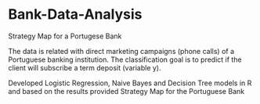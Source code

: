 # Bank-Data-Analysis

Strategy Map for a Portugese Bank

The data is related with direct marketing campaigns (phone calls) of a Portuguese banking institution. The classification goal is to predict if the client will subscribe a term deposit (variable y).

Developed Logistic Regression, Naive Bayes and Decision Tree models in R and based on the results provided Strategy Map for the Portuguese Bank
